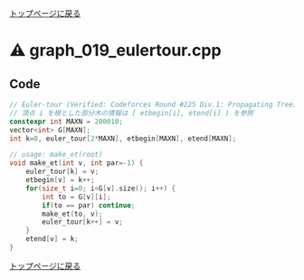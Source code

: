 <!-- mathjax config similar to math.stackexchange -->
<script type="text/javascript"
  src="https://cdn.mathjax.org/mathjax/latest/MathJax.js?config=TeX-AMS-MML_HTMLorMML">
</script>
<script type="text/x-mathjax-config">
  MathJax.Hub.Config({
    TeX: { equationNumbers: { autoNumber: "AMS" }},
    tex2jax: {
      inlineMath: [ ['$','$'] ],
      processEscapes: true
    },
    "HTML-CSS": { matchFontHeight: false },
    displayAlign: "left",
    displayIndent: "2em"
  });
</script>

<script type="text/javascript" src="https://cdnjs.cloudflare.com/ajax/libs/jquery/3.4.1/jquery.min.js"></script>
<link rel="stylesheet" href="../css/copy-button.css" />
<script type="text/javascript" src="../js/balloons.js"></script>
<script type="text/javascript" src="../js/copy-button.js"></script>



[トップページに戻る](../index.html)

# :warning: graph\_019\_eulertour.cpp

## Code

```cpp
// Euler-tour (Verified: Codeforces Round #225 Div.1: Propagating Tree)
// 頂点 i を根とした部分木の情報は [ etbegin[i], etend[i] ) を参照
constexpr int MAXN = 200010;
vector<int> G[MAXN];
int k=0, euler_tour[2*MAXN], etbegin[MAXN], etend[MAXN];

// usage: make_et(root)
void make_et(int v, int par=-1) {
    euler_tour[k] = v;
    etbegin[v] = k++;
    for(size_t i=0; i<G[v].size(); i++) {
        int to = G[v][i];
        if(to == par) continue;
        make_et(to, v);
        euler_tour[k++] = v;
    }
    etend[v] = k;
}
```

[トップページに戻る](../index.html)
